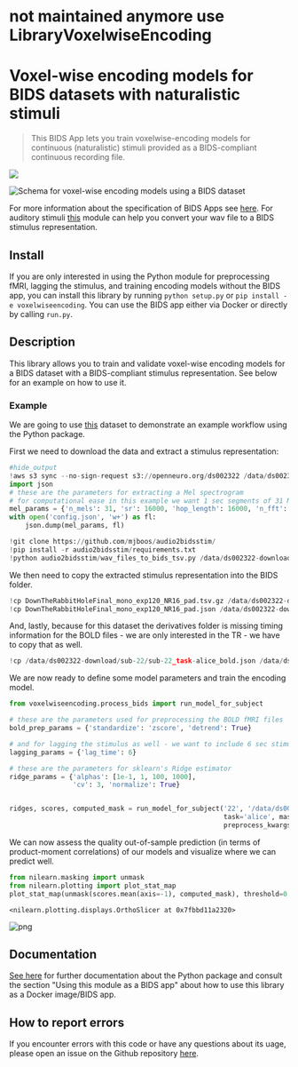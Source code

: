 # not maintained anymore use LibraryVoxelwiseEncoding




# Voxel-wise encoding models for BIDS datasets with naturalistic stimuli
> This BIDS App lets you train voxelwise-encoding models for continuous (naturalistic) stimuli provided as a BIDS-compliant continuous recording file.



![](https://github.com/mjboos/voxelwiseencoding/workflows/CI/badge.svg)

![Schema for voxel-wise encoding models using a BIDS dataset](https://raw.githubusercontent.com/mjboos/voxelwiseencoding/master/scheme_BIDS_encoding.png)

For more information about the specification of BIDS Apps see [here](https://docs.google.com/document/d/1E1Wi5ONvOVVnGhj21S1bmJJ4kyHFT7tkxnV3C23sjIE/).
For auditory stimuli [this](https://github.com/mjboos/audio2bidsstim/) module can help you convert your wav file to a BIDS stimulus representation.


## Install

If you are only interested in using the Python module for preprocessing fMRI, lagging the stimulus, and training encoding models without the BIDS app, you can install this library by running `python setup.py` or `pip install -e voxelwiseencoding`.
You can use the BIDS app either via Docker or directly by calling `run.py`.

## Description

This library allows you to train and validate voxel-wise encoding models for a BIDS dataset with a BIDS-compliant stimulus representation. See below for an example on how to use it.

### Example

We are going to use [this](https://openneuro.org/datasets/ds002322/versions/1.0.4) dataset to demonstrate an example workflow using the Python package.

First we need to download the data and extract a stimulus representation:


```python
#hide_output
!aws s3 sync --no-sign-request s3://openneuro.org/ds002322 /data/ds002322-download/
import json
# these are the parameters for extracting a Mel spectrogram
# for computational ease in this example we want 1 sec segments of 31 Mel frequencies with a max frequency of * KHz
mel_params = {'n_mels': 31, 'sr': 16000, 'hop_length': 16000, 'n_fft': 16000, 'fmax': 8000}
with open('config.json', 'w+') as fl:
    json.dump(mel_params, fl)

!git clone https://github.com/mjboos/audio2bidsstim/
!pip install -r audio2bidsstim/requirements.txt
!python audio2bidsstim/wav_files_to_bids_tsv.py /data/ds002322-download/stimuli/DownTheRabbitHoleFinal_mono_exp120_NR16_pad.wav -c config.json
```

We then need to copy the extracted stimulus representation into the BIDS folder.

```python
!cp DownTheRabbitHoleFinal_mono_exp120_NR16_pad.tsv.gz /data/ds002322-download/derivatives/task-alice_stim.tsv.gz
!cp DownTheRabbitHoleFinal_mono_exp120_NR16_pad.json /data/ds002322-download/derivatives/sub-22/sub-22_task-alice_stim.json
```

And, lastly, because for this dataset the derivatives folder is missing timing information for the BOLD files - we are only interested in the TR - we have to copy that as well.

```python
!cp /data/ds002322-download/sub-22/sub-22_task-alice_bold.json /data/ds002322-download/derivatives/sub-22/sub-22_task-alice_bold.json 
```

We are now ready to define some model parameters and train the encoding model.

```python
from voxelwiseencoding.process_bids import run_model_for_subject

# these are the parameters used for preprocessing the BOLD fMRI files
bold_prep_params = {'standardize': 'zscore', 'detrend': True}

# and for lagging the stimulus as well - we want to include 6 sec stimulus segments to predict fMRI
lagging_params = {'lag_time': 6}

# these are the parameters for sklearn's Ridge estimator
ridge_params = {'alphas': [1e-1, 1, 100, 1000],
                'cv': 3, 'normalize': True}


ridges, scores, computed_mask = run_model_for_subject('22', '/data/ds002322-download/derivatives',
                                                      task='alice', mask='epi', bold_prep_kwargs=bold_prep_params,
                                                      preprocess_kwargs=lagging_params, encoding_kwargs=ridge_params)
```

We can now assess the quality out-of-sample prediction (in terms of product-moment correlations) of our models and visualize where we can predict well.

```python
from nilearn.masking import unmask
from nilearn.plotting import plot_stat_map
plot_stat_map(unmask(scores.mean(axis=-1), computed_mask), threshold=0.1)
```




    <nilearn.plotting.displays.OrthoSlicer at 0x7fbbd11a2320>




![png](docs/images/output_11_1.png)



## Documentation

[See here](https://mjboos.github.io/voxelwiseencoding) for further documentation about the Python package and consult the section "Using this module as a BIDS app" about how to use this library as a Docker image/BIDS app.

## How to report errors

If you encounter errors with this code or have any questions about its uage, please open an issue on the Github repository [here](https://github.com/mjboos/voxelwiseencoding/).

